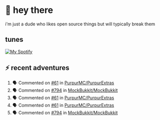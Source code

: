 # :wave: hey there 
i'm just a dude who likes open source things but will typically break them
## tunes
[![My Spotify](https://spotify-github-profile.vercel.app/api/view?uid=ryano_1310&cover_image=false&theme=default&bar_color=53b14f&bar_color_cover=true)](https://spotify-github-profile.vercel.app/api/view?uid=ryano_1310&redirect=true)
## ⚡ recent adventures

<!--START_SECTION:activity-->
1. 🗣 Commented on [#61](https://github.com/PurpurMC/PurpurExtras/issues/61) in [PurpurMC/PurpurExtras](https://github.com/PurpurMC/PurpurExtras)
2. 🗣 Commented on [#794](https://github.com/MockBukkit/MockBukkit/issues/794) in [MockBukkit/MockBukkit](https://github.com/MockBukkit/MockBukkit)
3. 🗣 Commented on [#61](https://github.com/PurpurMC/PurpurExtras/issues/61) in [PurpurMC/PurpurExtras](https://github.com/PurpurMC/PurpurExtras)
4. 🗣 Commented on [#61](https://github.com/PurpurMC/PurpurExtras/issues/61) in [PurpurMC/PurpurExtras](https://github.com/PurpurMC/PurpurExtras)
5. 🗣 Commented on [#794](https://github.com/MockBukkit/MockBukkit/issues/794) in [MockBukkit/MockBukkit](https://github.com/MockBukkit/MockBukkit)
<!--END_SECTION:activity-->
